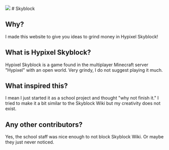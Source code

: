 <img src="https://o.remove.bg/downloads/bd737160-de25-47da-a80b-64f90fc467da/70186527-61601080-16ec-11ea-8e0e-49c0f5e4edde-removebg-preview.png">
# Skyblock

## Why?
I made this website to give you ideas to grind money in Hypixel Skyblock!

## What is Hypixel Skyblock?
Hypixel Skyblock is a game found in the multiplayer Minecraft server "Hypixel" with an open world. Very grindy, I do not suggest playing it much.

## What inspired this?
I mean I just started it as a school project and thought "why not finish it."
I tried to make it a bit similar to the Skyblock Wiki but my creativity does not exist.

## Any other contributors?
Yes, the school staff was nice enough to not block Skyblock Wiki. Or maybe they just never noticed.



